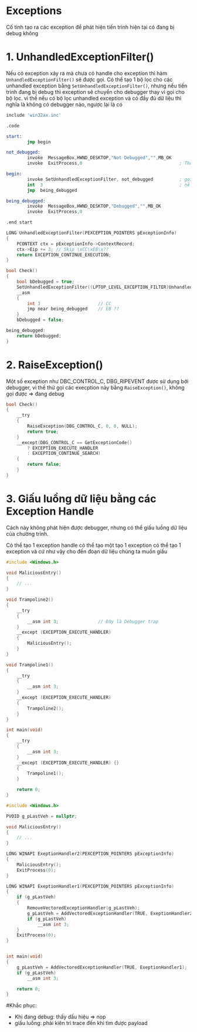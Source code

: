 # Exceptions

Cố tình tạo ra các exception để phát hiện tiến trình hiện tại có đang bị debug không

# 1. UnhandledExceptionFilter()

Nếu có exception xảy ra mà chưa có handle cho exception thì hàm ```UnhandledExceptionFilter()``` sẽ được gọi. Có thể tạo 1 bộ lọc cho các unhandled exception bằng ```SetUnhandledExceptionFilter()```, nhưng nếu tiến trình đang bị debug thì exception sẽ chuyển cho debugger thay vì gọi cho bộ lọc. vì thế nếu có bộ lọc unhandled exception và có đầy đủ dữ liệu thì nghĩa là không có debugger nào, ngược lại là có

```nasm
include 'win32ax.inc'

.code

start:
        jmp begin

not_debugged:
        invoke  MessageBox,HWND_DESKTOP,"Not Debugged","",MB_OK
        invoke  ExitProcess,0                                     ; Thoát chương trình luôn do gặp exception

begin:
        invoke SetUnhandledExceptionFilter, not_debugged          ; gọi SetUnhandledExceptionFilter và truyền not_debugged
        int  3                                                    ; nếu vẫn đến được đây => SetUnhandledExceptionFilter không được tạo => debugger
        jmp  being_debugged

being_debugged:
        invoke  MessageBox,HWND_DESKTOP,"Debugged","",MB_OK
        invoke  ExitProcess,0

.end start
```

```C
LONG UnhandledExceptionFilter(PEXCEPTION_POINTERS pExceptionInfo)
{
    PCONTEXT ctx = pExceptionInfo->ContextRecord;
    ctx->Eip += 3; // Skip \xCC\xEB\x??
    return EXCEPTION_CONTINUE_EXECUTION;
}

bool Check()
{
    bool bDebugged = true;
    SetUnhandledExceptionFilter((LPTOP_LEVEL_EXCEPTION_FILTER)UnhandledExceptionFilter);
    __asm
    {
        int 3                      // CC
        jmp near being_debugged    // EB ??
    }
    bDebugged = false;

being_debugged:
    return bDebugged;
}
```
# 2. RaiseException()
 
Một số exception như DBC_CONTROL_C, DBG_RIPEVENT được sử dụng bởi debugger, vì thế thử gọi các execption này bằng ```RaiseException()```, không gọi được => đang debug

```C
bool Check()
{
    __try
    {
        RaiseException(DBG_CONTROL_C, 0, 0, NULL);
        return true;
    }
    __except(DBG_CONTROL_C == GetExceptionCode()
        ? EXCEPTION_EXECUTE_HANDLER 
        : EXCEPTION_CONTINUE_SEARCH)
    {
        return false;
    }
}
```

# 3. Giấu luồng dữ liệu bằng các Exception Handle

Cách này không phát hiện được debugger, nhưng có thể giấu luồng dữ liệu của chường trình.

Có thể tạo 1 exception handle có thể tạo một tạo 1 exception có thể tạo 1 exception và cứ như vậy cho đến đoạn dữ liệu chúng ta muốn giấu 

```C
#include <Windows.h>

void MaliciousEntry()
{
    // ...
}

void Trampoline2()
{
    __try
    {
        __asm int 3;               // Đây là Debugger trap
    }
    __except (EXCEPTION_EXECUTE_HANDLER)
    {
        MaliciousEntry();
    }
}

void Trampoline1()
{
    __try 
    {
        __asm int 3;
    }
    __except (EXCEPTION_EXECUTE_HANDLER)
    {
        Trampoline2();
    }
}

int main(void)
{
    __try
    {
        __asm int 3;
    }
    __except (EXCEPTION_EXECUTE_HANDLER) {}
    {
        Trampoline1();
    }

    return 0;
}
```

```C
#include <Windows.h>

PVOID g_pLastVeh = nullptr;

void MaliciousEntry()
{
    // ...
}

LONG WINAPI ExeptionHandler2(PEXCEPTION_POINTERS pExceptionInfo)
{
    MaliciousEntry();
    ExitProcess(0);
}

LONG WINAPI ExeptionHandler1(PEXCEPTION_POINTERS pExceptionInfo)
{
    if (g_pLastVeh)
    {
        RemoveVectoredExceptionHandler(g_pLastVeh);
        g_pLastVeh = AddVectoredExceptionHandler(TRUE, ExeptionHandler2);
        if (g_pLastVeh)
            __asm int 3;
    }
    ExitProcess(0);
}


int main(void)
{
    g_pLastVeh = AddVectoredExceptionHandler(TRUE, ExeptionHandler1);
    if (g_pLastVeh)
        __asm int 3;

    return 0;
}
```

#Khắc phục:
- Khi đang debug: thấy dấu hiệu => nop
- giấu luồng: phải kiên trì trace đến khi tìm được payload
